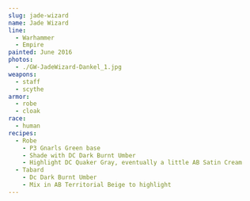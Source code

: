 ```yaml
---
slug: jade-wizard
name: Jade Wizard
line:
  - Warhammer
  - Empire
painted: June 2016
photos:
  - ./GW-JadeWizard-Dankel_1.jpg
weapons:
  - staff
  - scythe
armor:
  - robe
  - cloak
race:
  - human
recipes:
  - Robe
    - P3 Gnarls Green base
    - Shade with DC Dark Burnt Umber
    - Highlight DC Quaker Gray, eventually a little AB Satin Cream
  - Tabard
    - Dc Dark Burnt Umber
    - Mix in AB Territorial Beige to highlight
---
```


